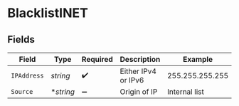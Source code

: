 # BlacklistINET


## Fields

| Field               | Type                | Required            | Description         | Example             |
| ------------------- | ------------------- | ------------------- | ------------------- | ------------------- |
| `IPAddress`         | *string*            | :heavy_check_mark:  | Either IPv4 or IPv6 | 255.255.255.255     |
| `Source`            | **string*           | :heavy_minus_sign:  | Origin of IP        | Internal list       |